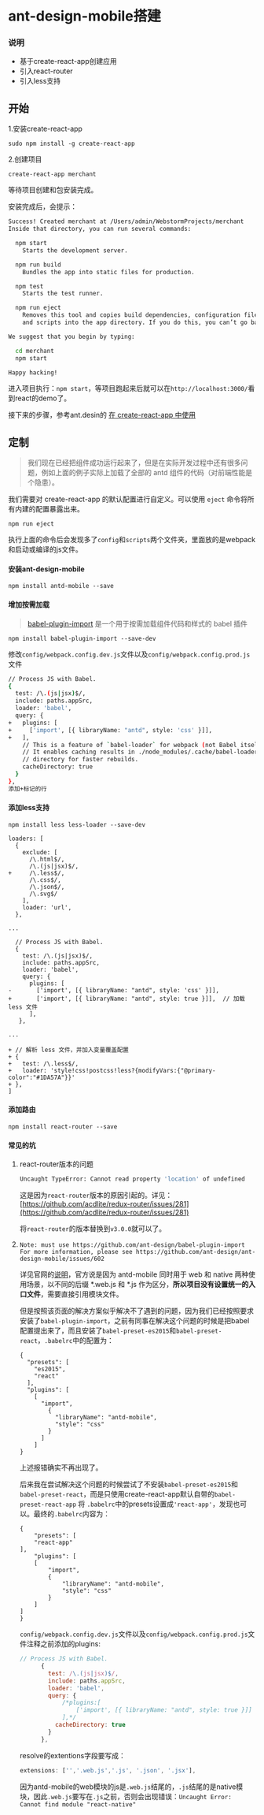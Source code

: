 # ant-design-mobile搭建

### 说明

* 基于create-react-app创建应用
* 引入react-router
* 引入less支持



## 开始

1.安装create-react-app

```
sudo npm install -g create-react-app
```

2.创建项目

```
create-react-app merchant
```

等待项目创建和包安装完成。

安装完成后，会提示：

```bash
Success! Created merchant at /Users/admin/WebstormProjects/merchant
Inside that directory, you can run several commands:

  npm start
    Starts the development server.

  npm run build
    Bundles the app into static files for production.

  npm test
    Starts the test runner.

  npm run eject
    Removes this tool and copies build dependencies, configuration files
    and scripts into the app directory. If you do this, you can’t go back!

We suggest that you begin by typing:

  cd merchant
  npm start

Happy hacking!
```

进入项目执行：`npm start`，等项目跑起来后就可以在`http://localhost:3000/`看到react的demo了。

接下来的步骤，参考ant.desin的 [在 create-react-app 中使用](https://ant.design/docs/react/use-with-create-react-app-cn)

## 定制

> 我们现在已经把组件成功运行起来了，但是在实际开发过程中还有很多问题，例如上面的例子实际上加载了全部的 antd 组件的代码（对前端性能是个隐患）。

我们需要对 create-react-app 的默认配置进行自定义。可以使用 `eject` 命令将所有内建的配置暴露出来。

```
npm run eject
```

执行上面的命令后会发现多了`config`和`scripts`两个文件夹，里面放的是webpack和启动或编译的js文件。

#### 安装ant-design-mobile

```
npm install antd-mobile --save
```

#### 增加按需加载

> [babel-plugin-import](https://github.com/ant-design/babel-plugin-import) 是一个用于按需加载组件代码和样式的 babel 插件

```
npm install babel-plugin-import --save-dev
```

修改`config/webpack.config.dev.js`文件以及`config/webpack.config.prod.js`文件

```bash
// Process JS with Babel.
{
  test: /\.(js|jsx)$/,
  include: paths.appSrc,
  loader: 'babel',
  query: {
+   plugins: [
+     ['import', [{ libraryName: "antd", style: 'css' }]],
+   ],
    // This is a feature of `babel-loader` for webpack (not Babel itself).
    // It enables caching results in ./node_modules/.cache/babel-loader/
    // directory for faster rebuilds.
    cacheDirectory: true
  }
},
添加+标记的行
```

#### 添加less支持

```
npm install less less-loader --save-dev
```

```
loaders: [
  {
    exclude: [
      /\.html$/,
      /\.(js|jsx)$/,
+     /\.less$/,
      /\.css$/,
      /\.json$/,
      /\.svg$/
    ],
    loader: 'url',
  },

...

  // Process JS with Babel.
  {
    test: /\.(js|jsx)$/,
    include: paths.appSrc,
    loader: 'babel',
    query: {
      plugins: [
-       ['import', [{ libraryName: "antd", style: 'css' }]],
+       ['import', [{ libraryName: "antd", style: true }]],  // 加载 less 文件
      ],
   },

...

+ // 解析 less 文件，并加入变量覆盖配置
+ {
+   test: /\.less$/,
+   loader: 'style!css!postcss!less?{modifyVars:{"@primary-color":"#1DA57A"}}'
+ },
]
```

#### 添加路由

```
npm install react-router --save
```

#### 常见的坑

1. react-router版本的问题

   ```bash
   Uncaught TypeError: Cannot read property 'location' of undefined
   ```

   这是因为`react-router`版本的原因引起的。详见：[https://github.com/acdlite/redux-router/issues/281](https://github.com/acdlite/redux-router/issues/281)

   将`react-router`的版本替换到`v3.0.0`就可以了。

2. ```
   Note: must use https://github.com/ant-design/babel-plugin-import
   For more information, please see https://github.com/ant-design/ant-design-mobile/issues/602
   ```

   详见官网的[说明](https://github.com/ant-design/ant-design-mobile/issues/602)，官方说是因为 antd-mobile 同时用于 web 和 native 两种使用场景，以不同的后缀 *.web.js 和 *.js 作为区分，**所以项目没有设置统一的入口文件**，需要直接引用模块文件。

   但是按照该页面的解决方案似乎解决不了遇到的问题，因为我们已经按照要求安装了`babel-plugin-import`，之前有同事在解决这个问题的时候是把babel配置提出来了，而且安装了`babel-preset-es2015`和`babel-preset-react`，`.babelrc`中的配置为：

   ```
   { 
     "presets": [ 
       "es2015", 
       "react" 
     ], 
     "plugins": [ 
       [ 
         "import", 
           { 
             "libraryName": "antd-mobile", 
             "style": "css" 
           } 
         ] 
       ] 
   }
   ```

   上述报错确实不再出现了。

   后来我在尝试解决这个问题的时候尝试了不安装`babel-preset-es2015`和`babel-preset-react`，而是只使用create-react-app默认自带的`babel-preset-react-app`   将 `.babelrc`中的presets设置成`'react-app'`，发现也可以。最终的`.babelrc`内容为：

   ```
   {
       "presets": [
       "react-app"
   ],
       "plugins": [
       [
           "import",
           {
               "libraryName": "antd-mobile",
               "style": "css"
           }
       ]
   ]
   }
   ```

   `config/webpack.config.dev.js`文件以及`config/webpack.config.prod.js`文件注释之前添加的plugins:

   ```javascript
   // Process JS with Babel.
         {
           test: /\.(js|jsx)$/,
           include: paths.appSrc,
           loader: 'babel',
           query: {
               /*plugins:[
                   ['import', [{ libraryName: "antd", style: true }]]  // 加载 less 文件
               ],*/
             cacheDirectory: true
           }
         },
   ```

   resolve的extentions字段要写成：

   ```javascript
   extensions: ['','.web.js','.js', '.json', '.jsx'],
   ```

   因为antd-mobile的web模块的js是`.web.js`结尾的，`.js`结尾的是native模块，因此`.web.js`要写在`.js`之前，否则会出现错误：`Uncaught Error: Cannot find module "react-native"`

   ​

   ​



































